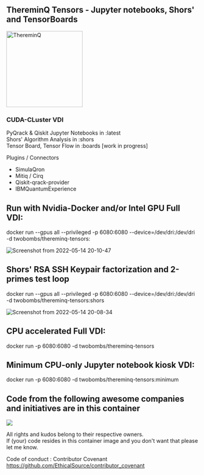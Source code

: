 ## ThereminQ Tensors - Jupyter notebooks, Shors' and TensorBoards
<img width="200" alt="ThereminQ" src="https://user-images.githubusercontent.com/12692227/147117984-86c4b4b6-d55d-41ba-aab8-f056a6403902.gif">

### CUDA-CLuster VDI

PyQrack & Qiskit Jupyter Notebooks in :latest <br>
Shors' Algorithm Analysis in :shors <br>
Tensor Board, Tensor Flow in :boards [work in progress]<br>

Plugins / Connectors
- SimulaQron
- Mitiq / Cirq
- Qiskit-qrack-provider
- IBMQuantumExperience

## Run with Nvidia-Docker and/or Intel GPU Full VDI:
docker run --gpus all --privileged -p 6080:6080 --device=/dev/dri:/dev/dri -d twobombs/thereminq-tensors:<tag>

![Screenshot from 2022-05-14 20-10-47](https://user-images.githubusercontent.com/12692227/168443646-35d34d39-b85b-4289-a8d7-a463c89ddc20.png)

## Shors' RSA SSH Keypair factorization and 2-primes test loop 
docker run --gpus all --privileged -p 6080:6080 --device=/dev/dri:/dev/dri -d twobombs/thereminq-tensors:shors

![Screenshot from 2022-05-14 20-08-34](https://user-images.githubusercontent.com/12692227/168443560-2b001178-0a5c-46aa-b151-ce856cf53804.png)

## CPU accelerated Full VDI:
docker run -p 6080:6080 -d twobombs/thereminq-tensors

## Minimum CPU-only Jupyter notebook kiosk VDI:
docker run -p 6080:6080 -d twobombs/thereminq-tensors:minimum

## Code from the following awesome companies and initiatives are in this container

![](https://user-images.githubusercontent.com/12692227/57654809-61c07f00-75d5-11e9-9005-38d60d8d4db4.png)

All rights and kudos belong to their respective owners. <br>
If (your) code resides in this container image and you don't want that please let me know. <br>

Code of conduct : Contributor Covenant 
https://github.com/EthicalSource/contributor_covenant
